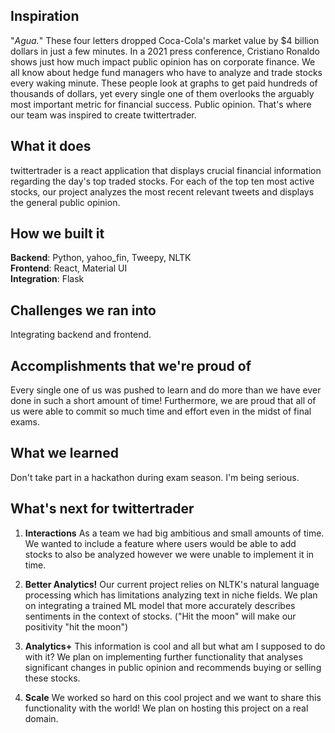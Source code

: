 ## Inspiration
"_Agua._" These four letters dropped Coca-Cola's market value by $4 billion dollars in just a few minutes. In a 2021 press conference, Cristiano Ronaldo shows just how much impact public opinion has on corporate finance. We all know about hedge fund managers who have to analyze and trade stocks every waking minute. These people look at graphs to get paid hundreds of thousands of dollars, yet every single one of them overlooks the arguably most important metric for financial success. Public opinion. That's where our team was inspired to create twittertrader. 

## What it does
twittertrader is a react application that displays crucial financial information regarding the day's top traded stocks. For each of the top ten most active stocks, our project analyzes the most recent relevant tweets and displays the general public opinion. 

## How we built it
**Backend**: Python, yahoo_fin, Tweepy, NLTK<br />
**Frontend**: React, Material UI<br />
**Integration**: Flask

## Challenges we ran into
Integrating backend and frontend. 

## Accomplishments that we're proud of
Every single one of us was pushed to learn and do more than we have ever done in such a short amount of time! Furthermore, we are proud that all of us were able to commit so much time and effort even in the midst of final exams. 

## What we learned
Don't take part in a hackathon during exam season. I'm being serious.

## What's next for twittertrader
1. **Interactions**
As a team we had big ambitious and small amounts of time. We wanted to include a feature where users would be able to add stocks to also be analyzed however we were unable to implement it in time.

2. **Better Analytics!**
Our current project relies on NLTK's natural language processing which has limitations analyzing text in niche fields. We plan on integrating a trained ML model that more accurately describes sentiments in the context of stocks. ("Hit the moon" will make our positivity "hit the moon")

3. **Analytics+**
This information is cool and all but what am I supposed to do with it? We plan on implementing further functionality that analyses significant changes in public opinion and recommends buying or selling these stocks. 

4. **Scale**
We worked so hard on this cool project and we want to share this functionality with the world! We plan on hosting this project on a real domain. 